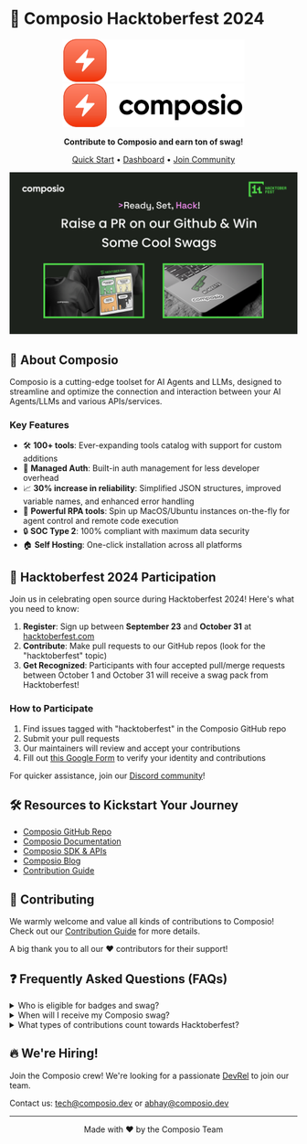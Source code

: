 # 🎃 Composio Hacktoberfest 2024

<p align="center">
  <a href="https://composio.dev/#gh-dark-mode-only">
    <img src="./python/docs/imgs/composio_white_font.svg" width="318px" alt="Composio logo" />
  </a>
  <a href="https://composio.dev/#gh-light-mode-only">
    <img src="./python/docs/imgs/composio_black_font.svg" width="318px" alt="Composio Logo" />
  </a>
</p>

<p align="center">
  <strong>Contribute to Composio and earn ton of swag!</strong>
</p>

<p align="center">
  <a href="https://docs.composio.dev/introduction/intro/quickstart">Quick Start</a> •
  <a href="https://app.composio.dev/">Dashboard</a> •
  <a href="https://dub.composio.dev/discord">Join Community</a>
</p>


<p align="center">
  <img src="./docs/media/hacktober-fest-2024.png" alt="Hacktoberfest 2024">
</p>


## 🚀 About Composio

Composio is a cutting-edge toolset for AI Agents and LLMs, designed to streamline and optimize the connection and interaction between your AI Agents/LLMs and various APIs/services.

### Key Features

- 🛠 **100+ tools**: Ever-expanding tools catalog with support for custom additions
- 🔐 **Managed Auth**: Built-in auth management for less developer overhead
- 📈 **30% increase in reliability**: Simplified JSON structures, improved variable names, and enhanced error handling
- 🤖 **Powerful RPA tools**: Spin up MacOS/Ubuntu instances on-the-fly for agent control and remote code execution
- 🔒 **SOC Type 2**: 100% compliant with maximum data security
- 🏠 **Self Hosting**: One-click installation across all platforms

## 🎉 Hacktoberfest 2024 Participation

Join us in celebrating open source during Hacktoberfest 2024! Here's what you need to know:

1. **Register**: Sign up between **September 23** and **October 31** at [hacktoberfest.com](https://hacktoberfest.com/participation/)
2. **Contribute**: Make pull requests to our GitHub repos (look for the "hacktoberfest" topic)
3. **Get Recognized**: Participants with four accepted pull/merge requests between October 1 and October 31 will receive a swag pack from Hacktoberfest!

### How to Participate

1. Find issues tagged with "hacktoberfest" in the Composio GitHub repo
2. Submit your pull requests
3. Our maintainers will review and accept your contributions
4. Fill out [this Google Form](https://forms.gle/your-form-link-here) to verify your identity and contributions

For quicker assistance, join our [Discord community](https://dub.composio.dev/discord)!

## 🛠️ Resources to Kickstart Your Journey

- [Composio GitHub Repo](https://github.com/ComposioHQ/composio)
- [Composio Documentation](https://docs.composio.dev/introduction/intro/overview)
- [Composio SDK & APIs](https://docs.composio.dev/swekit-js/introduction)
- [Composio Blog](https://composio.dev/blog/)
- [Contribution Guide](https://github.com/ComposioHQ/composio/blob/master/CONTRIBUTING.md)

## 🌱 Contributing

We warmly welcome and value all kinds of contributions to Composio! Check out our [Contribution Guide](https://github.com/ComposioHQ/composio/blob/master/CONTRIBUTING.md) for more details.

A big thank you to all our ❤️ contributors for their support!

## ❓ Frequently Asked Questions (FAQs)

<details>
<summary>Who is eligible for badges and swag?</summary>

Participants who have at least 4 accepted pull requests (PRs) during the event period are eligible for Hacktoberfest badges and swag.
</details>

<details>
<summary>When will I receive my Composio swag?</summary>

In the week following the event, we will share links for you to redeem your swag. Most items are expected to arrive in November. However, delivery times may vary depending on your location and when you place your t-shirt order.
</details>

<details>
<summary>What types of contributions count towards Hacktoberfest?</summary>

Contributions that count include:
- Pull requests that add new features
- Bug fixes
- Documentation improvements
- Test additions or improvements

Please note that spam or low-quality PRs will not be counted.
</details>

## 🔥 We're Hiring!

Join the Composio crew! We're looking for a passionate [DevRel](https://composio.notion.site/Dev-Rel-105c2287139c456a8e790e41ff13224e) to join our team.

Contact us: [tech@composio.dev](mailto:tech@composio.dev) or [abhay@composio.dev](mailto:abhay@composio.dev)

---

<p align="center">
  Made with ❤️ by the Composio Team
</p>
